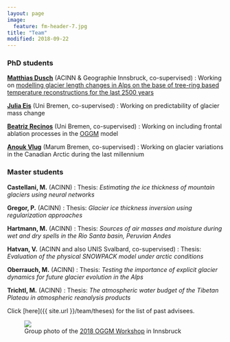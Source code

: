 ```yaml
---
layout: page
image:
  feature: fm-header-7.jpg
title: "Team"
modified: 2018-09-22
---
```


### PhD students

<b><u> <a href="http://acinn.uibk.ac.at/persons/matthias_dusch">Matthias Dusch</a></u></b> (ACINN & Geographie Innsbruck, co-supervised)
: Working on [modelling glacier length changes in Alps on the base of tree-ring based temperature reconstructions for the last 2500 years](http://acinn.uibk.ac.at/research/ice-and-climate/projects/glacier-length)

<b><u> <a href="https://www.google.com/url?sa=t&rct=j&q=&esrc=s&source=web&cd=11&ved=2ahUKEwjd5vat3M7dAhUCtIsKHYIIC40QFjAKegQIBBAB&url=https%3A%2F%2Fwww.geographie.uni-bremen.de%2Findex.php%3Foption%3Dcom_jresearch%26view%3Dmember%26task%3Dshow%26id%3D81&usg=AOvVaw1Y9ciN7wx4RrZ89nv0XAOM">Julia Eis</a></u></b> (Uni Bremen, co-supervised)
: Working on predictability of glacier mass change

<b><u> <a href="https://www.researchgate.net/profile/Beatriz_Recinos">Beatriz Recinos</a></u></b> (Uni Bremen, co-supervised)
: Working on including frontal ablation processes in the [OGGM](http://oggm.org) model

<b><u> <a href="https://www.marum.de/en/Anouk-Vlug.html">Anouk Vlug</a></u></b> (Marum Bremen, co-supervised)
: Working on glacier variations in the Canadian Arctic during the last millennium



### Master students

**Castellani, M.** (ACINN)
: Thesis: *Estimating the ice thickness of mountain glaciers using neural networks*

**Gregor, P.** (ACINN)
: Thesis: *Glacier ice thickness inversion using regularization approaches*

**Hartmann, M.** (ACINN)
: Thesis: *Sources of air masses and moisture during wet and dry spells in the Rio Santa basin, Peruvian Andes*

**Hatvan, V.** (ACINN and also UNIS Svalbard, co-supervised)
: Thesis: *Evaluation of the physical SNOWPACK model under arctic conditions*

**Oberrauch, M.** (ACINN)
: Thesis: *Testing the importance of explicit glacier dynamics for future glacier evolution in the Alps*

**Trichtl, M.** (ACINN)
: Thesis: *The atmospheric water budget of the Tibetan Plateau in atmospheric reanalysis products*

Click [here]({{ site.url }}/team/theses) for the list of past advisees.

<figure>
    <a href="https://oggm.org/img/blog/3rd_workshop/group_s.jpeg"><img src="https://oggm.org/img/blog/3rd_workshop/group_s.jpeg"></a>
    <figcaption>Group photo of the <u><a href="https://oggm.org/2018/06/29/3nd-oggm-worshop-summary/">2018 OGGM Workshop</a></u> in Innsbruck</figcaption>
</figure>
